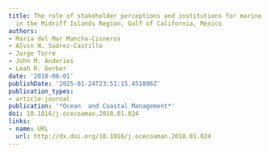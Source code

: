 ```yaml
---
title: The role of stakeholder perceptions and institutions for marine reserve efficacy
  in the Midriff Islands Region, Gulf of California, Mexico
authors:
- Maria del Mar Mancha-Cisneros
- Alvin N. Suárez-Castillo
- Jorge Torre
- John M. Anderies
- Leah R. Gerber
date: '2018-08-01'
publishDate: '2025-01-24T23:51:15.451896Z'
publication_types:
- article-journal
publication: '*Ocean  and Coastal Management*'
doi: 10.1016/j.ocecoaman.2018.01.024
links:
- name: URL
  url: http://dx.doi.org/10.1016/j.ocecoaman.2018.01.024
---
```

